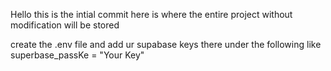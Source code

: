 Hello this is the intial commit
here is where the entire project without modification will be stored

create the .env file and add ur supabase keys there
under the following like
superbase_passKe = "Your Key"
